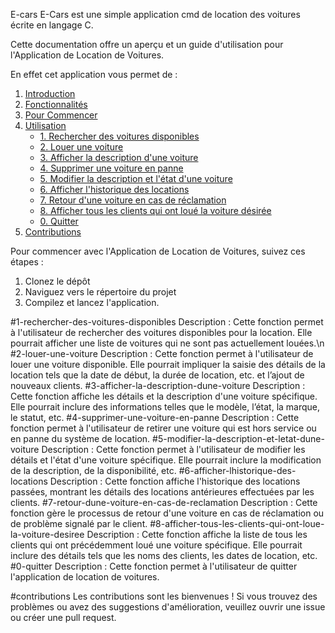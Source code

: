  E-cars
E-Cars est une simple application cmd de location des voitures écrite en langage C.

Cette documentation offre un aperçu et un guide d'utilisation pour l'Application de Location de Voitures.

En effet cet application vous permet de :

1. [Introduction](#introduction)
2. [Fonctionnalités](#fonctionnalités)
3. [Pour Commencer](#pour-commencer)
4. [Utilisation](#utilisation)
   - [1. Rechercher des voitures disponibles](#1-rechercher-des-voitures-disponibles)
   - [2. Louer une voiture](#2-louer-une-voiture)
   - [3. Afficher la description d'une voiture](#3-afficher-la-description-dune-voiture)
   - [4. Supprimer une voiture en panne](#4-supprimer-une-voiture-en-panne)
   - [5. Modifier la description et l'état d'une voiture](#5-modifier-la-description-et-letat-dune-voiture)
   - [6. Afficher l'historique des locations](#6-afficher-lhistorique-des-locations)
   - [7. Retour d'une voiture en cas de réclamation](#7-retour-dune-voiture-en-cas-de-reclamation)
   - [8. Afficher tous les clients qui ont loué la voiture désirée](#8-afficher-tous-les-clients-qui-ont-loue-la-voiture-desiree)
   - [0. Quitter](#0-quitter)
5. [Contributions](#contributions)
 
Pour commencer avec l'Application de Location de Voitures, suivez ces étapes :

1. Clonez le dépôt 
2. Naviguez vers le répertoire du projet 
3. Compilez et lancez l'application.
 
#1-rechercher-des-voitures-disponibles
Description : Cette fonction permet à l'utilisateur de rechercher des voitures disponibles pour la location. Elle pourrait afficher une liste de voitures qui ne sont pas actuellement louées.\n
#2-louer-une-voiture
Description : Cette fonction permet à l'utilisateur de louer une voiture disponible. Elle pourrait impliquer la saisie des détails de la location tels que la date de début, la durée de location, etc. et l’ajout de nouveaux clients.
#3-afficher-la-description-dune-voiture
Description : Cette fonction affiche les détails et la description d'une voiture spécifique. Elle pourrait inclure des informations telles que le modèle, l’état, la marque, le statut, etc.
#4-supprimer-une-voiture-en-panne
Description : Cette fonction permet à l'utilisateur de retirer une voiture qui est hors service ou en panne du système de location.
#5-modifier-la-description-et-letat-dune-voiture
Description : Cette fonction permet à l'utilisateur de modifier les détails et l'état d'une voiture spécifique. Elle pourrait inclure la modification de la description, de la disponibilité, etc.
#6-afficher-lhistorique-des-locations
Description : Cette fonction affiche l'historique des locations passées, montrant les détails des locations antérieures effectuées par les clients.
#7-retour-dune-voiture-en-cas-de-reclamation
Description : Cette fonction gère le processus de retour d'une voiture en cas de réclamation ou de problème signalé par le client.
#8-afficher-tous-les-clients-qui-ont-loue-la-voiture-desiree
Description : Cette fonction affiche la liste de tous les clients qui ont précédemment loué une voiture spécifique. Elle pourrait inclure des détails tels que les noms des clients, les dates de location, etc.
#0-quitter
Description : Cette fonction permet à l'utilisateur de quitter l'application de location de voitures. 

#contributions
Les contributions sont les bienvenues ! Si vous trouvez des problèmes ou avez des suggestions d'amélioration, veuillez ouvrir une issue ou créer une pull request.

